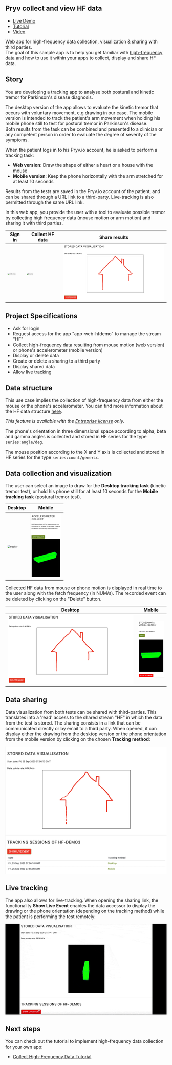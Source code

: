 ## Pryv collect and view HF data

- [Live Demo](https://api.pryv.com/app-web-examples/hf-data/)
- [Tutorial](tutorial.md)
- [Video](https://youtu.be/l6uOXr1_ivA)

Web app for high-frequency data collection, visualization & sharing with third parties.   
The goal of this sample app is to help you get familiar with [high-frequency data](https://api.pryv.com/reference/#hf-series) and how to use it within your apps to collect, display and share HF data.  

## Story

You are developing a tracking app to analyse both postural and kinetic tremor for Parkinson's disease diagnosis.    

The desktop version of the app allows to evaluate the kinetic tremor that occurs with voluntary movement, e.g drawing in our case. The mobile version is intended to track the patient's arm movement when holding his mobile phone still to test for postural tremor in Parkinson's disease.  
Both results from the task can be combined and presented to a clinician or any competent person in order to evaluate the degree of severity of the symptoms.  

When the patient logs in to his Pryv.io account, he is asked to perform a tracking task:
- **Web version**: Draw the shape of either a heart or a house with the mouse
- **Mobile version**: Keep the phone horizontally with the arm stretched for at least 10 seconds

Results from the tests are saved in the Pryv.io account of the patient, and can be shared through a URL link to a third-party. Live-tracking is also permitted through the same URL link.

In this web app, you provide the user with a tool to evaluate possible tremor by collecting high frequency data (mouse motion or arm motion) and sharing it with third parties.

| Sign in                                                 | Collect HF data                                                  | Share results                                                      |
| ------------------------------------------------------------ | ------------------------------------------------------------ | ------------------------------------------------------------ |
| <img src="images/welcome-only.png" alt="welcome" style="zoom:33%;" /> | <img src="images/tracker-1.png" alt="tracker" style="zoom:33%;" /> | <img src="images/visu-2.png" alt="share" style="zoom:33%;" /> |

## Project Specifications

- Ask for login
- Request access for the app "app-web-hfdemo" to manage the stream "HF"
- Collect high-frequency data resulting from mouse motion (web version) or phone's accelerometer (mobile version)
- Display or delete data
- Create or delete a sharing to a third party
- Display shared data 
- Allow live tracking

## Data structure

This use case implies the collection of high-frequency data from either the mouse or the phone's accelerometer. You can find more information about the HF data structure [here](https://api.pryv.com/reference/#hf-series).   

*This feature is available with the [Entreprise license](https://api.pryv.com/concepts/#entreprise-license-open-source-license) only.*

The phone's orientation in three dimensional space according to alpha, beta and gamma angles is collected and stored in HF series for the type `series:angle/deg`.  

The mouse position according to the X and Y axis is collected and stored in HF series for the type `series:count/generic`.

## Data collection and visualization 

The user can select an image to draw for the **Desktop tracking task** (kinetic tremor test), or hold his phone still for at least 10 seconds for the **Mobile tracking task** (postural tremor test).

|Desktop                                                 | Mobile                                                  |
| -------------------------------------------------------|---------------------------------------------------------| 
| <img src="images/tracker-1.png" alt="tracker" style="zoom:50%;" /> | <img src="images/collect-acc.jpg" alt="collect" style="zoom:20%;" /> |


Collected HF data from mouse or phone motion is displayed in real time to the user along with the fetch frequency (in NUM/s). The recorded event can be deleted by clicking on the "Delete" button.

|Desktop                                                 | Mobile                                                  |
| -------------------------------------------------------|---------------------------------------------------------| 
| <img src="images/visu-2.png" alt="view" style="zoom:50%;" /> | <img src="images/delete-acc.jpg" alt="view" style="zoom:20%;" /> |

## Data sharing

Data visualization from both tests can be shared with third-parties. This translates into a 'read' access to the shared stream "HF" in which the data from the test is stored. The sharing consists in a link that can be communicated directly or by email to a third party.
When opened, it can display either the drawing from the desktop version or the phone orientation from the mobile version by clicking on the chosen **Tracking method**:

<p align="center">
<img src="images/share-data.png" alt="visualization" width=700 />
</p>

## Live tracking

The app also allows for live-tracking. When opening the sharing link, the functionality **Show Live Event** enables the data accessor to display the drawing or the phone orientation (depending on the tracking method) while the patient is performing the test remotely:

<p align="center">
<img src="images/live-tracking.gif" alt="live-tracking" />
</p>

## Next steps

You can check out the tutorial to implement high-frequency data collection for your own app:

- [Collect High-Frequency Data Tutorial](tutorial.md)
